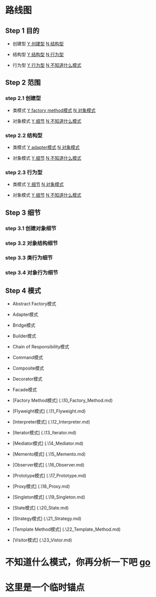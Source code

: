 # <a id="road_of_start">路线图</a>

## Step 1 目的

- <a id="create">创建型</a> [Y 创建型](#sphere_of_create) [N 结构型](#struct)

- <a id="struct">结构型</a> [Y 结构型](#sphere_of_struct) [N 行为型](#behavioral)

- <a id="behavioral">行为型</a> [Y 行为型](#sphere_of_behavioral) [N 不知道什么模式](#unknown)


## Step 2 范围

### <a id="sphere_of_create">step 2.1 创建型 </a>

- <a id="create_class">类模式</a> [Y factory method模式](#factory_method) [N 对象模式](#create_object)

- <a id="create_object">对象模式</a> [Y 细节](#detail_of_create_object) [N 不知道什么模式](#unknown)

### <a id="sphere_of_struct">step 2.2 结构型 </a>

- <a id="struct_of_class">类模式</a> [Y adapter模式](#adapter) [N 对象模式](#struct_of_object)

- <a id="struct_of_object">对象模式</a> [Y 细节](#detail_of_struct_object) [N 不知道什么模式](#unknown)

### <a id="sphere_of_behavioral">step 2.3 行为型 </a>

- <a id="behavioral_of_class">类模式</a> [Y 细节](#detail_of_behavioral_class) [N 对象模式](#behavioral_of_object)

- <a id="behavioral_of_object">对象模式</a> [Y 细节](#detail_of_behavioral_object) [N 不知道什么模式](#unknown)

## Step 3 细节

### <a id="detail_of_create_object"> step 3.1 创建对象细节 </a>

### <a id="detail_of_struct_object"> step 3.2 对象结构细节 </a>

### <a id="detail_of_behavioral_class"> step 3.3 类行为细节 </a>

### <a id="detail_of_behavioral_object"> step 3.4 对象行为细节 </a>


## Step 4 模式

- [<a id="abstract_factory">Abstract Factory模式</a>](.\01_Abstract_Factory.md)

- [<a id="adapter">Adapter模式</a>](.\02_Adapter.md)

- [<a id="bridge">Bridge模式</a>](.\03_Bridge.md)

- [<a id="builder">Builder模式</a>](.\04_Builder.md)

- [<a id="chain_of_responsibility">Chain of Responsibility模式</a>](.\05_Chain_of_Responsibility.md)

- [<a id="command">Command模式</a>](.\06_Command.md)

- [<a id="composite">Composite模式</a>](.\07_Composite.md)

- [<a id="decorator">Decorator模式</a>](.\08_Decorator.md)

- [<a id="facade">Facade模式</a>](.\09_Facade.md)

- [<a id="factory_method">Factory Method模式</a>] (.\10_Factory_Method.md)

- [<a id="flyweight">Flyweight模式</a>] (.\11_Flyweight.md)

- [<a id="interpreter">Interpreter模式</a>] (.\12_Interpreter.md)

- [<a id="iterator">Iterator模式</a>] (.\13_Iterator.md)

- [<a id="mediator">Mediator模式</a>] (.\14_Mediator.md)

- [<a id="memento">Memento模式</a>] (.\15_Memento.md)

- [<a id="observer">Observer模式</a>] (.\16_Observer.md)

- [<a id="prototype">Prototype模式</a>] (.\17_Prototype.md)

- [<a id="proxy">Proxy模式</a>] (.\18_Proxy.md)

- [<a id="singleton">Singleton模式</a>] (.\19_Singleton.md)

- [<a id="state">State模式</a>] (.\20_State.md)

- [<a id="strategy">Strategy模式</a>] (.\21_Strategy.md)

- [<a id="template_method">Template Method模式</a>] (.\22_Template_Method.md)

- [<a id="visitor">Visitor模式</a>] (.\23_Vistor.md)



# <a id="unknown"> 不知道什么模式，你再分析一下吧</a> [go](#road_of_start)

# <a id="temp"> 这里是一个临时锚点 </a>
